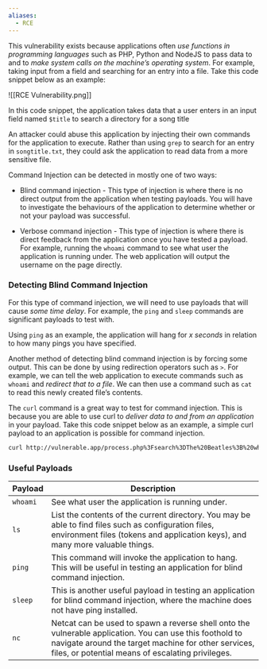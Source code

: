 ```yaml
---
aliases:
  - RCE
---
```

This vulnerability exists because applications often *use functions in programming languages* such as PHP, Python and NodeJS to pass data to and to *make system calls on the machine’s operating system*. For example, taking input from a field and searching for an entry into a file. Take this code snippet below as an example:

![[RCE Vulnerability.png]]

In this code snippet, the application takes data that a user enters in an input field named `$title` to search a directory for a song title

An attacker could abuse this application by injecting their own commands for the application to execute. Rather than using `grep` to search for an entry in `songtitle.txt`, they could ask the application to read data from a more sensitive file.

Command Injection can be detected in mostly one of two ways:
- Blind command injection - This type of injection is where there is no direct output from the application when testing payloads. You will have to investigate the behaviours of the application to determine whether or not your payload was successful.

- Verbose command injection - This type of injection is where there is direct feedback from the application once you have tested a payload. For example, running the `whoami` command to see what user the application is running under. The web application will output the username on the page directly.
### Detecting Blind Command Injection

For this type of command injection, we will need to use payloads that will cause *some time delay*. For example, the `ping` and `sleep` commands are significant payloads to test with. 

Using `ping` as an example, the application will hang for *x seconds* in relation to how many pings you have specified.

Another method of detecting blind command injection is by forcing some output. This can be done by using redirection operators such as `>`.  For example, we can tell the web application to execute commands such as `whoami` and *redirect that to a file*. We can then use a command such as `cat` to read this newly created file’s contents.

The `curl` command is a great way to test for command injection. This is because you are able to use curl to *deliver data to and from an application* in your payload. Take this code snippet below as an example, a simple curl payload to an application is possible for command injection.

```bash
curl http://vulnerable.app/process.php%3Fsearch%3DThe%20Beatles%3B%20whoami
```

### Useful Payloads

| Payload  | Description                                                                                                                                                                                                          |
| -------- | -------------------------------------------------------------------------------------------------------------------------------------------------------------------------------------------------------------------- |
| `whoami` | See what user the application is running under.                                                                                                                                                                      |
| `ls`     | List the contents of the current directory. You may be able to find files such as configuration files, environment files (tokens and application keys), and many more valuable things.                               |
| `ping`   | This command will invoke the application to hang. This will be useful in testing an application for blind command injection.                                                                                         |
| `sleep`  | This is another useful payload in testing an application for blind command injection, where the machine does not have ping installed.                                                                                |
| `nc`     | Netcat can be used to spawn a reverse shell onto the vulnerable application. You can use this foothold to navigate around the target machine for other services, files, or potential means of escalating privileges. |
